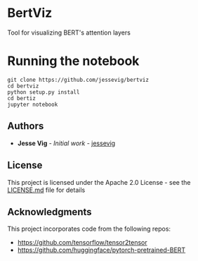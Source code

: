 # BertViz

Tool for visualizing BERT's attention layers

# Running the notebook

```
git clone https://github.com/jessevig/bertviz
cd bertviz
python setup.py install
cd bertiz
jupyter notebook
```


## Authors

* **Jesse Vig** - *Initial work* - [jessevig](https://github.com/jessevig)

## License

This project is licensed under the Apache 2.0 License - see the [LICENSE.md](LICENSE.md) file for details

## Acknowledgments

This project incorporates code from the following repos:
* https://github.com/tensorflow/tensor2tensor
* https://github.com/huggingface/pytorch-pretrained-BERT
